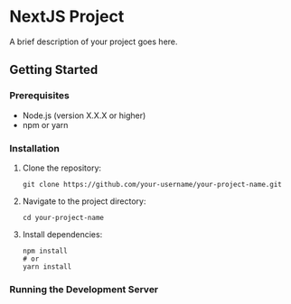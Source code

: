 # NextJS Project

A brief description of your project goes here.

## Getting Started

### Prerequisites

- Node.js (version X.X.X or higher)
- npm or yarn

### Installation

1. Clone the repository:

   ```
   git clone https://github.com/your-username/your-project-name.git
   ```

2. Navigate to the project directory:

   ```
   cd your-project-name
   ```

3. Install dependencies:
   ```
   npm install
   # or
   yarn install
   ```

### Running the Development Server
